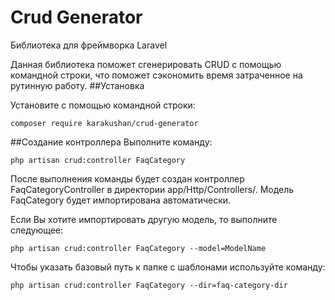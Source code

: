 # Crud Generator
Библиотека для фреймворка Laravel

Данная библиотека поможет сгенерировать CRUD с помощью командной строки, что поможет сэкономить время затраченное на рутинную работу.
##Установка

Установите с помощью командной строки:

``composer require karakushan/crud-generator``

##Создание контроллера
Выполните команду:

``php artisan crud:controller FaqCategory``

После выполнения команды будет создан контроллер FaqCategoryController в директории app/Http/Controllers/. 
Модель FaqCategory будет импортирована автоматически. 

Если Вы хотите импортировать другую модель, то выполните следующее:

``php artisan crud:controller FaqCategory --model=ModelName``

Чтобы указать базовый путь к папке с шаблонами используйте команду:

``php artisan crud:controller FaqCategory --dir=faq-category-dir``




